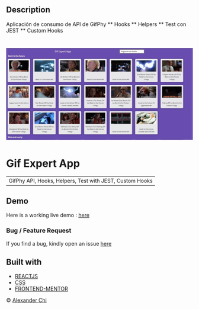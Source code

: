 # 
## Description
Aplicación de consumo de API de GifPhy
** Hooks
** Helpers
** Test con JEST
** Custom Hooks


# ![Gif Expert App](https://raw.githubusercontent.com/alexandercds/gif-expert-app/master/src/assets/images/preview.jpg)
# Gif Expert App
<table>
<tr>
<td>
    GifPhy API, Hooks, Helpers, Test with JEST, Custom Hooks
</td>
</tr>
</table>


## Demo
Here is a working live demo :  [here](https://alexandercds.github.io/gif-expert-app/)

### Bug / Feature Request

If you find a bug, kindly open an issue [here](https://github.com/alexandercds/gif-expert-app/issues/new)

## Built with 

- [REACTJS](https://reactjs.org/)
- [CSS](https://www.w3schools.com/css/)
- [FRONTEND-MENTOR](https://www.frontendmentor.io/challenges/)


© [Alexander Chi ](https://alexandercd.dev/)
